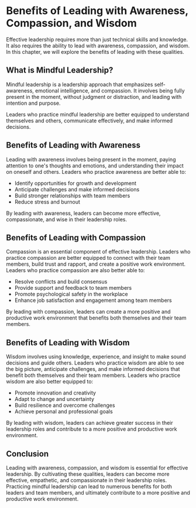 Benefits of Leading with Awareness, Compassion, and Wisdom
====================================================================================

Effective leadership requires more than just technical skills and knowledge. It also requires the ability to lead with awareness, compassion, and wisdom. In this chapter, we will explore the benefits of leading with these qualities.

What is Mindful Leadership?
---------------------------

Mindful leadership is a leadership approach that emphasizes self-awareness, emotional intelligence, and compassion. It involves being fully present in the moment, without judgment or distraction, and leading with intention and purpose.

Leaders who practice mindful leadership are better equipped to understand themselves and others, communicate effectively, and make informed decisions.

Benefits of Leading with Awareness
----------------------------------

Leading with awareness involves being present in the moment, paying attention to one's thoughts and emotions, and understanding their impact on oneself and others. Leaders who practice awareness are better able to:

* Identify opportunities for growth and development
* Anticipate challenges and make informed decisions
* Build stronger relationships with team members
* Reduce stress and burnout

By leading with awareness, leaders can become more effective, compassionate, and wise in their leadership roles.

Benefits of Leading with Compassion
-----------------------------------

Compassion is an essential component of effective leadership. Leaders who practice compassion are better equipped to connect with their team members, build trust and rapport, and create a positive work environment. Leaders who practice compassion are also better able to:

* Resolve conflicts and build consensus
* Provide support and feedback to team members
* Promote psychological safety in the workplace
* Enhance job satisfaction and engagement among team members

By leading with compassion, leaders can create a more positive and productive work environment that benefits both themselves and their team members.

Benefits of Leading with Wisdom
-------------------------------

Wisdom involves using knowledge, experience, and insight to make sound decisions and guide others. Leaders who practice wisdom are able to see the big picture, anticipate challenges, and make informed decisions that benefit both themselves and their team members. Leaders who practice wisdom are also better equipped to:

* Promote innovation and creativity
* Adapt to change and uncertainty
* Build resilience and overcome challenges
* Achieve personal and professional goals

By leading with wisdom, leaders can achieve greater success in their leadership roles and contribute to a more positive and productive work environment.

Conclusion
----------

Leading with awareness, compassion, and wisdom is essential for effective leadership. By cultivating these qualities, leaders can become more effective, empathetic, and compassionate in their leadership roles. Practicing mindful leadership can lead to numerous benefits for both leaders and team members, and ultimately contribute to a more positive and productive work environment.
